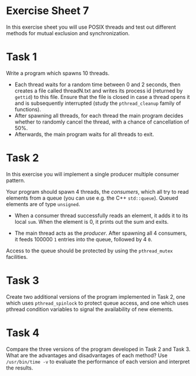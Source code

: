 # Exercise Sheet 7

In this exercise sheet you will use POSIX threads and test out different methods for mutual exclusion and synchronization.

# Task 1

Write a program which spawns 10 threads. 

* Each thread waits for a random time between 0 and 2 seconds, then creates a file called threadN.txt and writes its process id (returned by `gettid`) to this file. Ensure that the file is closed in case a thread opens it and is subsequently interrupted (study the `pthread_cleanup` family of functions).
* After spawning all threads, for each thread the main program decides whether to randomly cancel the thread, with a chance of cancellation of 50%.
* Afterwards, the main program waits for all threads to exit.

# Task 2

In this exercise you will implement a single producer multiple consumer pattern. 

Your program should spawn 4 threads, the *consumers*, which all try to read elements from a queue (you can use e.g. the C++ `std::queue`). Queued elements are of type `unsigned`.

* When a consumer thread successfully reads an element, it adds it to its local `sum`. When the element is 0, it prints out the sum and exits.

* The main thread acts as the *producer*. After spawning all 4 consumers, it feeds 100000 `1` entries into the queue, followed by 4 `0`.

Access to the queue should be protected by using the `pthread_mutex` facilities. 

# Task 3

Create two additional versions of the program implemented in Task 2, one which uses `pthread_spinlock` to protect queue access, and one which uses pthread condition variables to signal the availability of new elements.

# Task 4

Compare the three versions of the program developed in Task 2 and Task 3. What are the advantages and disadvantages of each method?
Use `/usr/bin/time -v` to evaluate the performance of each version and interpret the results.
